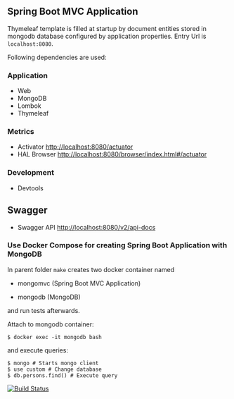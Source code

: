 ## Spring Boot MVC Application 

Thymeleaf template is filled at startup by document entities stored in mongodb database configured by application properties.
Entry Url is `localhost:8080`.

Following dependencies are used: 

### Application
- Web
- MongoDB
- Lombok
- Thymeleaf

### Metrics
- Activator [http://localhost:8080/actuator](http://localhost:8080/actuator)
- HAL Browser [http://localhost:8080/browser/index.html#/actuator](http://localhost:8080/browser/index.html#/actuator)

### Development
- Devtools

## Swagger
- Swagger API [http://localhost:8080/v2/api-docs](http://localhost:8080/v2/api-docs)

 
### Use Docker Compose for creating Spring Boot Application with MongoDB

In parent folder `make` creates two docker container named 

* mongomvc (Spring Boot MVC Application)

* mongodb (MongoDB)

and run tests afterwards.

Attach to mongodb container:

```sh-session
$ docker exec -it mongodb bash 
```
    
and execute queries:

```sh-session
$ mongo # Starts mongo client
$ use custom # Change database
$ db.persons.find() # Execute query
```

   
[![Build Status](https://travis-ci.org/soerenehm/mongomvc.svg?branch=master)](https://travis-ci.org/soerenehm/mongomvc.svg?branch=master)   